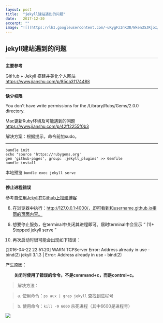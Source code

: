 ```yaml
---
layout: post
title:  "jekyll建站遇到的问题"
date:   2017-12-30
excerpt: ""
image: "![](https://lh3.googleusercontent.com/-uKygFz3nK38/Wken3SJRjoI/AAAAAAAAAWs/3hmwi9kPRQUhfCIn3yMz05XylTnpPtvJQCHMYCw/I/15146454674134.jpg)"
---
```

## jekyll建站遇到的问题


---
**主要参考**

GitHub + Jekyll 搭建并美化个人网站
https://www.jianshu.com/p/85ca31174488

---

**缺少权限**

You don't have write permissions for the /Library/Ruby/Gems/2.0.0 directory.

Mac更新Ruby环境及可能遇到的问题
https://www.jianshu.com/p/42ff2255f0b3

解决方案：根据提示，命令前加sudo。

---
```
bundle init
echo "source 'https://rubygems.org'
gem 'github-pages', group: :jekyll_plugins" >> Gemfile
bundle install
```
本地预览
```bundle exec jekyll serve```


---
**停止进程错误**

参考自[使用Jekyll在Github上搭建博客](https://www.cnblogs.com/maomishen/p/5436938.html)

 8. 在浏览器中执行：http://127.0.0.1:4000/，即可看到和username.github.io相同的页面内容。

 9. 想要停止服务，在terminal中关闭其进程即可。届时terminal中会显示 “ [1]+  Stopped  jekyll serve ”

10. 再次启动时很可能会出现如下错误：

[2016-04-22 22:51:20] WARN TCPServer Error: Address already in use - bind(2) jekyll 3.1.3 | Error: Address already in use - bind(2)


 

产生原因： 


　　**关闭时使用了错误的命令，不是command+c，而是control+c。**

> 解决方法：

> a. 使用命令：`ps aux | grep jekyll` 查找到进程号
 
> b. 使用命令：`kill -9 6600` 杀死进程（其中6600是进程号）

![](https://lh3.googleusercontent.com/-GX1SnrN9V3E/WkenYk6z8vI/AAAAAAAAAWo/TLYBRYkdwTA8I3EYXuuRBzEhmy-iqdKxQCHMYCw/I/15146453431329.jpg)


